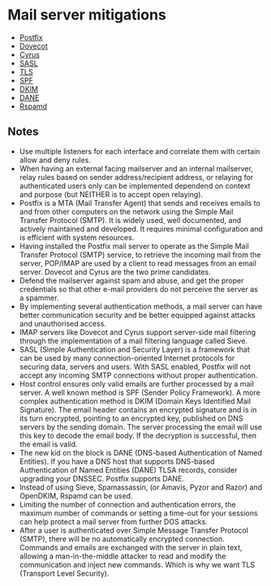# Mail server mitigations

* [Postfix](https://tymyrddin.github.io/mailserver-mitigations/docs/Postfix.html)
* [Dovecot](https://tymyrddin.github.io/mailserver-mitigations/docs/Dovecot.html)
* [Cyrus](https://tymyrddin.github.io/mailserver-mitigations/docs/Cyrus.html)
* [SASL](https://tymyrddin.github.io/mailserver-mitigations/docs/SASL.html)
* [TLS](https://tymyrddin.github.io/mailserver-mitigations/docs/TLS.html)
* [SPF](https://tymyrddin.github.io/mailserver-mitigations/docs/SPF.html)
* [DKIM](https://tymyrddin.github.io/mailserver-mitigations/docs/DKIM.html)
* [DANE](https://tymyrddin.github.io/mailserver-mitigations/docs/DANE.html)
* [Rspamd](https://tymyrddin.github.io/mailserver-mitigations/docs/Rspamd.html)

## Notes

* Use multiple listeners for each interface and correlate them with certain allow and deny rules.
* When having an external facing mailserver and an internal mailserver, relay rules based on sender address/recipient address, or relaying for authenticated users only can be implemented dependend on context and purpose (but NEITHER is to accept open relaying). 
* Postfix is a MTA (Mail Transfer Agent) that sends and receives emails to and from other computers on the network using the Simple Mail Transfer Protocol (SMTP). It is widely used, well documented, and actively maintained and developed. It requires minimal configuration and is efficient with system resources.
* Having installed the Postfix mail server to operate as the Simple Mail Transfer Protocol (SMTP) service, to retrieve the incoming mail from the server, POP/IMAP are used by a client to read messages from an email server. Dovecot and Cyrus are the two prime candidates. 
* Defend the mailserver against spam and abuse, and get the proper credentials so that other e-mail providers do not perceive the server as a spammer.  
* By implementing several authentication methods, a mail server can have better communication security and be better equipped against attacks and unauthorised access.
* IMAP servers like Dovecot and Cyrus support server-side mail filtering through the implementation of a mail filtering language called Sieve. 
* SASL (Simple Authentication and Security Layer) is a framework that can be used by many connection-oriented Internet protocols for securing data, servers and users. With SASL enabled, Postfix will not accept any incoming SMTP connections without proper authentication. 
* Host control ensures only valid emails are further processed by a mail server. A well known method is SPF (Sender Policy Framework). A more complex authentication method is DKIM (Domain Keys Identified Mail Signature). The email header contains an encrypted signature and is in its turn encrypted, pointing to an encrypted key, published on DNS servers by the sending domain. The server processing the email will use this key to decode the email body. If the decryption is successful, then the email is valid.
* The new kid on the block is DANE (DNS-based Authentication of Named Entities). If you have a DNS host that supports DNS-based Authentication of Named Entities (DANE) TLSA records, consider upgrading your DNSSEC. Postfix supports DANE.
* Instead of using Sieve, Spamassassin, (or Amavis, Pyzor and Razor) and OpenDKIM, Rspamd can be used. 
* Limiting the number of connection and authentication errors, the maximum number of commands or setting a time-out for your sessions can help protect a mail server from further DOS attacks.
* After a user is authenticated over Simple Message Transfer Protocol (SMTP), there will be no automatically encrypted connection. Commands and emails are exchanged with the server in plain text, allowing a man-in-the-middle attacker to read and modify the communication and inject new commands. Which is why we want TLS (Transport Level Security).

